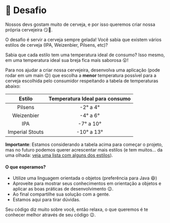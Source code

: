  
# :beer: Desafio

Nossos devs gostam muito de cerveja, e por isso queremos criar nossa própria cervejeira :smirk::beer:. 

O desafio é servir a cerveja sempre gelada! Você sabia que existem vários estilos de cerveja (IPA, Weizenbier, Pilsens, etc)? 

Sabia que cada estilo tem uma temperatura ideal de consumo? Isso mesmo, em uma temperatura ideal sua breja fica mais saborosa :open_mouth:! 

Para nos ajudar a criar nossa cervejeira, desenvolva uma aplicação (pode rodar em um main :wink:) que escolha a **menor** temperatura possível para a cerveja escolhida pelo consumidor respeitando a tabela de temperaturas abaixo:


|Estilo|Temperatura Ideal para consumo|
|:---:|:---:|
|Pilsens |-2° a 4°|
|Weizenbier |-4° a 6°|
|IPA|-7° a 10°|
|Imperial Stouts|-10° a 13°|

**Importante**: Estamos considerando a tabela acima para começar o projeto, mas no futuro podemos querer acrescentar mais estilos (e tem muitos... da uma olhada: [veja uma lista com alguns dos estilos](https://pt.wikipedia.org/wiki/Lista_de_estilos_de_cerveja)).


#### O que esperamos?

- Utilize uma linguagem orientada o objetos (preferência para Java :smile:)
- Aproveite para mostrar seus conhecimentos em orientação a objetos e aplicar as boas práticas de desenvolvimento :wink:.
- Ao final compartilhe sua solução com a gente.
- Estamos aqui para tirar dúvidas.


Seu código diz muito sobre você, então relaxa, o que queremos é te conhecer melhor através de seu código :wink:.
